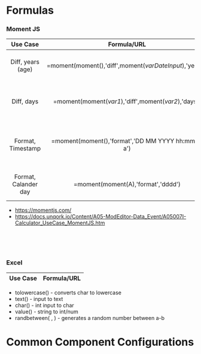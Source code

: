 # Formulas

### Moment JS
Use Case     | Formula/URL | Description
:----------:|:-------------:|:---------------:
 Diff, years (age)  |   =moment(moment(),'diff',moment(*varDateInput*),'years')        | calculates the diff from todays date to the input/var date
 Diff, days         | =moment(moment(*var1*),'diff',moment(*var2*),'days')             | formula is set to diff in 'days' (can also be 'years','months', 'seconds')
 Format, Timestamp            | =moment(moment(),'format','DD MM YYYY hh:mm:ss a')     | current date/time timestamp format ex: 04 11 2022 11:52:00 am
 Format, Calander day         | =moment(moment(A),'format','dddd')                     | returns the calender day, ex: Sunday, Monday, etc.
 
 
 
 * https://momentjs.com/
 * https://docs.unqork.io/Content/A05-ModEditor-Data_Event/A05007I-Calculator_UseCase_MomentJS.htm

<br>
<br>
<br>

### Excel 
Use Case     | Formula/URL | 
:----------:|:-------------:

* tolowercase() - converts char to lowercase
* text() - input to text
* char() - int input to char
* value() - string to int/num
* randbetween( , ) - generates a random number between a-b

# Common Component Configurations
